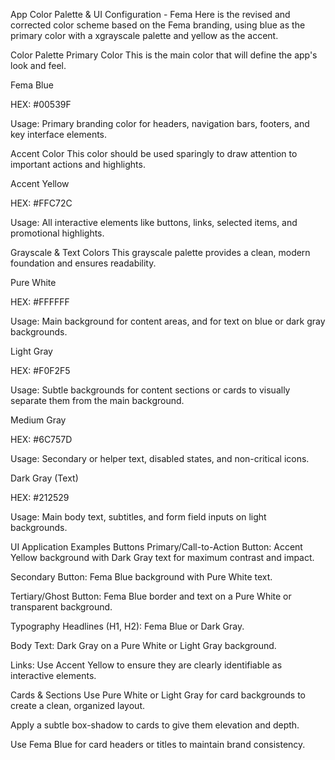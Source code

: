 App Color Palette & UI Configuration - Fema
Here is the revised and corrected color scheme based on the Fema branding, using blue as the primary color with a xgrayscale palette and yellow as the accent.

Color Palette
Primary Color
This is the main color that will define the app's look and feel.

Fema Blue

HEX: #00539F

Usage: Primary branding color for headers, navigation bars, footers, and key interface elements.

Accent Color
This color should be used sparingly to draw attention to important actions and highlights.

Accent Yellow

HEX: #FFC72C

Usage: All interactive elements like buttons, links, selected items, and promotional highlights.

Grayscale & Text Colors
This grayscale palette provides a clean, modern foundation and ensures readability.

Pure White

HEX: #FFFFFF

Usage: Main background for content areas, and for text on blue or dark gray backgrounds.

Light Gray

HEX: #F0F2F5

Usage: Subtle backgrounds for content sections or cards to visually separate them from the main background.

Medium Gray

HEX: #6C757D

Usage: Secondary or helper text, disabled states, and non-critical icons.

Dark Gray (Text)

HEX: #212529

Usage: Main body text, subtitles, and form field inputs on light backgrounds.

UI Application Examples
Buttons
Primary/Call-to-Action Button: Accent Yellow background with Dark Gray text for maximum contrast and impact.

Secondary Button: Fema Blue background with Pure White text.

Tertiary/Ghost Button: Fema Blue border and text on a Pure White or transparent background.

Typography
Headlines (H1, H2): Fema Blue or Dark Gray.

Body Text: Dark Gray on a Pure White or Light Gray background.

Links: Use Accent Yellow to ensure they are clearly identifiable as interactive elements.

Cards & Sections
Use Pure White or Light Gray for card backgrounds to create a clean, organized layout.

Apply a subtle box-shadow to cards to give them elevation and depth.

Use Fema Blue for card headers or titles to maintain brand consistency.